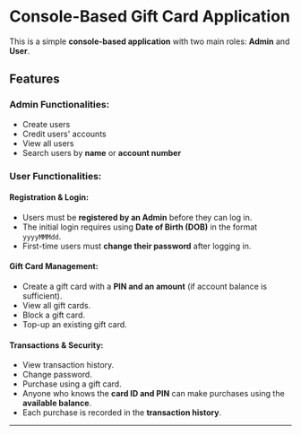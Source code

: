 # Console-Based Gift Card Application

This is a simple **console-based application** with two main roles: **Admin** and **User**.

## Features

### Admin Functionalities:
- Create users  
- Credit users' accounts  
- View all users  
- Search users by **name** or **account number**  

### User Functionalities:

#### **Registration & Login:**
- Users must be **registered by an Admin** before they can log in.  
- The initial login requires using **Date of Birth (DOB)** in the format `yyyyMMMdd`.  
- First-time users must **change their password** after logging in.  

#### **Gift Card Management:**
- Create a gift card with a **PIN and an amount** (if account balance is sufficient).  
- View all gift cards.  
- Block a gift card.  
- Top-up an existing gift card.  

#### **Transactions & Security:**
- View transaction history.  
- Change password.  
- Purchase using a gift card.  
- Anyone who knows the **card ID and PIN** can make purchases using the **available balance**.  
- Each purchase is recorded in the **transaction history**.  

---
